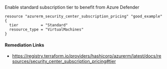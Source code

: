 
Enable standard subscription tier to benefit from Azure Defender

```hcl
resource "azurerm_security_center_subscription_pricing" "good_example" {
  tier          = "Standard"
  resource_type = "VirtualMachines"
}
```

#### Remediation Links
 - https://registry.terraform.io/providers/hashicorp/azurerm/latest/docs/resources/security_center_subscription_pricing#tier
        